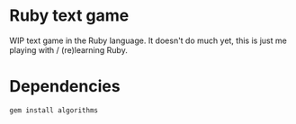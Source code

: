 # Ruby text game

WIP text game in the Ruby language. It doesn't do much yet, this is just me playing with / (re)learning Ruby.

# Dependencies

```sh
gem install algorithms
```
